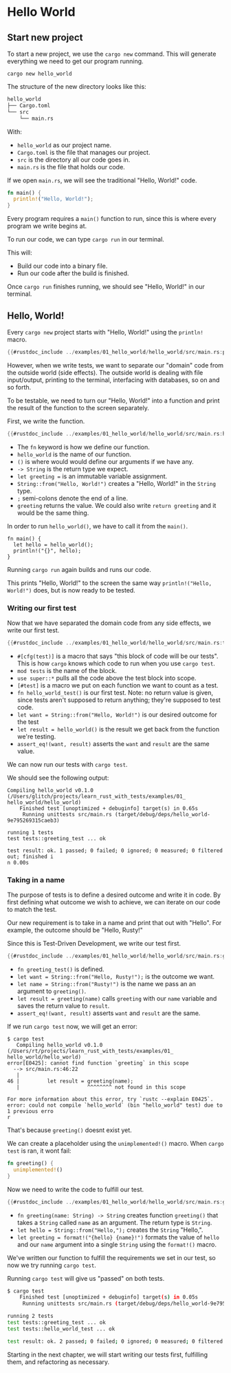 # Hello World

## Start new project

To start a new project, we use the `cargo new` command. This will generate everything we need to get our program running.  

`cargo new hello_world`

The structure of the new directory looks like this: 
```markdown
hello_world
├── Cargo.toml
└── src
    └── main.rs
```
With:

- `hello_world` as our project name.
- `Cargo.toml` is the file that manages our project.
- `src` is the directory all our code goes in.
- `main.rs` is the file that holds our code.

If we open `main.rs`, we will see the traditional "Hello, World!" code.

```rust
fn main() {
  println!("Hello, World!");
}
```

Every program requires a `main()` function to run, since this is where every program we write begins at.

To run our code, we can type `cargo run` in our terminal.

This will:

- Build our code into a binary file.
- Run our code after the build is finished.

Once `cargo run` finishes running, we should see "Hello, World!" in our terminal.

## Hello, World!

Every `cargo new` project starts with "Hello, World!" using the `println!` macro.
```rust
{{#rustdoc_include ../examples/01_hello_world/hello_world/src/main.rs:print}}
```

However, when we write tests, we want to separate our "domain" code from the outside world (side effects). The outside world is dealing with file input/output, printing to the terminal, interfacing with databases, so on and so forth.

To be testable, we need to turn our "Hello, World!" into a function and print the result of the function to the screen separately.

First, we write the function.

```rust
{{#rustdoc_include ../examples/01_hello_world/hello_world/src/main.rs:hello_world}}
```

- The `fn` keyword is how we define our function.
- `hello_world` is the name of our function.
- `()` is where would would define our arguments if we have any.
- `-> String` is the return type we expect.
- `let greeting =` is an immutable variable assignment.
- `String::from("Hello, World!")` creates a "Hello, World!" in the `String` type.
- `;` semi-colons denote the end of a line.
- `greeting` returns the value. We could also write `return greeting` and it would be the same thing.

In order to run `hello_world()`, we have to call it from the `main()`.

```rust,ignore
fn main() {
  let hello = hello_world();
  println!("{}", hello);
}
```

Running `cargo run` again builds and runs our code.

This prints "Hello, World!" to the screen the same way `println!("Hello, World!")` does, but is now ready to be tested.

### Writing our first test

Now that we have separated the domain code from any side effects, we write our first test.

```rust
{{#rustdoc_include ../examples/01_hello_world/hello_world/src/main.rs:test}}
```

- `#[cfg(test)]` is a macro that says "this block of code will be our tests". This is how `cargo` knows which code to run when you use `cargo test`.
- `mod tests` is the name of the block.
- `use super::*` pulls all the code above the test block into scope.
- `[#test]` is a macro we put on each function we want to count as a test.
-  `fn hello_world_test()` is our first test. Note: no return value is given, since tests aren't supposed to return anything; they're supposed to test code. 
- `let want = String::from("Hello, World!")` is our desired outcome for the test
- `let result = hello_world()` is the result we get back from the function we're testing.
- `assert_eq!(want, result)` asserts the `want` and `result` are the same value.


We can now run our tests with `cargo test`.

We should see the following output:

```bash,ignore 
Compiling hello_world v0.1.0 (/Users/glitch/projects/learn_rust_with_tests/examples/01_
hello_world/hello_world)
    Finished test [unoptimized + debuginfo] target(s) in 0.65s
     Running unittests src/main.rs (target/debug/deps/hello_world-9e795269315caeb3)

running 1 tests
test tests::greeting_test ... ok

test result: ok. 1 passed; 0 failed; 0 ignored; 0 measured; 0 filtered out; finished i
n 0.00s
```
### Taking in a name

The purpose of tests is to define a desired outcome and write it in code. By first defining what outcome we wish to achieve, we can iterate on our code to match the test.

Our new requirement is to take in a name and print that out with "Hello". For example, the outcome should be "Hello, Rusty!"

Since this is Test-Driven Development, we write our test first. 

```rust
{{#rustdoc_include ../examples/01_hello_world/hello_world/src/main.rs:greeting_test}}
```
- `fn greeting_test()` is defined.
- `let want = String::from("Hello, Rusty!");` is the outcome we want.
- `let name = String::from("Rusty!")` is the name we pass an an argument to `greeting()`.
- `let result = greeting(name)` calls `greeting` with our `name` variable and saves the return value to `result`.
- `assert_eq!(want, result)` asserts `want` and `result` are the same.

If we run `cargo test` now, we will get an error:

```bash,ignore
$ cargo test
   Compiling hello_world v0.1.0 (/Users/rt/projects/learn_rust_with_tests/examples/01_
hello_world/hello_world)
error[E0425]: cannot find function `greeting` in this scope
  --> src/main.rs:46:22
   |
46 |         let result = greeting(name);
   |                      ^^^^^^^^ not found in this scope

For more information about this error, try `rustc --explain E0425`.
error: could not compile `hello_world` (bin "hello_world" test) due to 1 previous erro
r
```

That's because `greeting()` doesnt exist yet.

We can create a placeholder using the `unimplemented!()` macro. When `cargo test` is ran, it wont fail:

```rust
fn greeting() {
  unimplemented!()
}
```

Now we need to write the code to fulfill our test. 

```rust
{{#rustdoc_include ../examples/01_hello_world/hello_world/src/main.rs:greeting}}
```

- `fn greeting(name: String) -> String` creates function `greeting()` that takes a `String` called `name` as an argument. The return type is `String`.
- `let hello = String::from("Hello,");` creates the `String` "Hello,".
- `let greeting = format!("{hello} {name}!")` formats the value of `hello` and our `name` argument into a single `String` using the `format!()` macro.

We've written our function to fulfill the requirements we set in our test, so now we try running `cargo test`.

Running `cargo test` will give us "passed" on both tests.

```bash
$ cargo test
    Finished test [unoptimized + debuginfo] target(s) in 0.05s
     Running unittests src/main.rs (target/debug/deps/hello_world-9e795269315caeb3)

running 2 tests
test tests::greeting_test ... ok
test tests::hello_world_test ... ok

test result: ok. 2 passed; 0 failed; 0 ignored; 0 measured; 0 filtered out; finished in 0.00s
```

Starting in the next chapter, we will start writing our tests first, fulfilling them, and refactoring as necessary.
